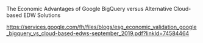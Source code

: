 The Economic Advantages of Google BigQuery versus Alternative Cloud-based EDW Solutions

https://services.google.com/fh/files/blogs/esg_economic_validation_google_bigquery_vs_cloud-based-edws-september_2019.pdf?linkId=74584464